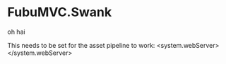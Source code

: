 FubuMVC.Swank
=============

oh hai


This needs to be set for the asset pipeline to work:
<configuration>
  <system.webServer>
    <modules runAllManagedModulesForAllRequests="true" />
  </system.webServer>
<configuration>  